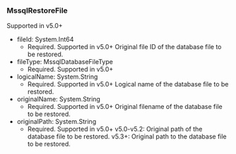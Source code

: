 ### MssqlRestoreFile
Supported in v5.0+

- fileId: System.Int64
  - Required. Supported in v5.0+
Original file ID of the database file to be restored.
- fileType: MssqlDatabaseFileType
  - Required. Supported in v5.0+
- logicalName: System.String
  - Required. Supported in v5.0+
Logical name of the database file to be restored.
- originalName: System.String
  - Required. Supported in v5.0+
Original filename of the database file to be restored.
- originalPath: System.String
  - Required. Supported in v5.0+
v5.0-v5.2: Original path of the database file to be restored.
v5.3+: Original path to the database file to be restored.
